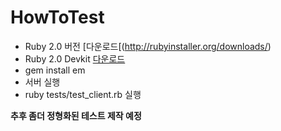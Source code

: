 HowToTest
====

* Ruby 2.0 버전 [다운로드[(http://rubyinstaller.org/downloads/)
* Ruby 2.0 Devkit [다운로드](http://cdn.rubyinstaller.org/archives/devkits/DevKit-mingw64-32-4.7.2-20130224-1151-sfx.exe)
* gem install em
* 서버 실행
* ruby tests/test_client.rb 실행


__추후 좀더 정형화된 테스트 제작 예정__
